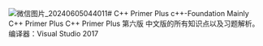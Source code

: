 ![微信图片_20240605044011](https://github.com/yangxinxin2022/C-Primer-Plus-Foundation/assets/88033232/fdd5e2a2-851c-440e-9959-2cdbc814ae4a)# C++ Primer Plus c++-Foundation
Mainly C++ Primer Plus
C++ Primer Plus 第六版 中文版的所有知识点以及习题解析。
编译器：Visual Studio 2017

